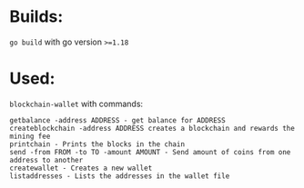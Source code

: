 # Builds:

`go build` with go version `>=1.18`


# Used:
 
`blockchain-wallet` with commands:
````
getbalance -address ADDRESS - get balance for ADDRESS
createblockchain -address ADDRESS creates a blockchain and rewards the mining fee
printchain - Prints the blocks in the chain
send -from FROM -to TO -amount AMOUNT - Send amount of coins from one address to another
createwallet - Creates a new wallet
listaddresses - Lists the addresses in the wallet file
````